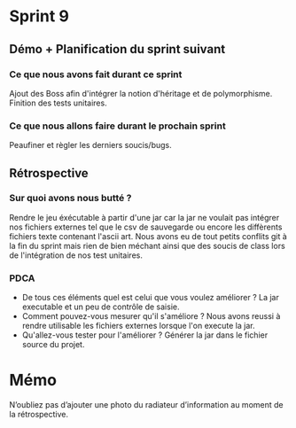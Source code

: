 # Sprint 9

## Démo + Planification du sprint suivant

### Ce que nous avons fait durant ce sprint
Ajout des Boss afin d'intégrer la notion d'héritage et de polymorphisme. 
Finition des tests unitaires. 


### Ce que nous allons faire durant le prochain sprint
Peaufiner et règler les derniers soucis/bugs.

## Rétrospective

### Sur quoi avons nous butté ?
Rendre le jeu éxécutable à partir d'une jar car la jar ne voulait pas intégrer nos fichiers externes tel que le csv de sauvegarde ou encore les diffèrents fichiers texte contenant l'ascii art. Nous avons eu de tout petits conflits git à la fin du sprint mais rien de bien méchant ainsi que des soucis de class lors de l'intégration de nos test unitaires.


### PDCA
* De tous ces éléments quel est celui que vous voulez améliorer ?
La jar executable et un peu de contrôle de saisie.
* Comment pouvez-vous mesurer qu'il s'améliore ?
Nous avons reussi à rendre utilisable les fichiers externes lorsque l'on execute la jar.
* Qu'allez-vous tester pour l'améliorer ?
Générer la jar dans le fichier source du projet.

# Mémo
N’oubliez pas d’ajouter une photo du radiateur d’information au moment de la rétrospective.
